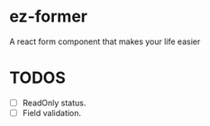 # ez-former
A react form component that makes your life easier

# TODOS
- [ ] ReadOnly status.
- [ ] Field validation.
